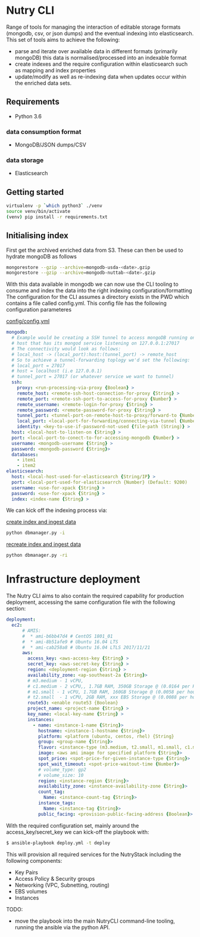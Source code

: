# Nutry CLI
Range of tools for managing the interaction of editable storage formats (mongodb, csv, or json dumps) and the eventual
indexing into elasticsearch. This set of tools aims to achieve
the following:
* parse and iterate over available data in different formats (primarily mongoDB)
  this data is normalised/processed into an indexable format
* create indexes and the require configuration within elasticsearch such as mapping and index
  properties
* update/modify as well as re-indexing data when updates occur within the
  enriched data sets.


## Requirements
* Python 3.6
### data consumption format
* MongoDB/JSON dumps/CSV
### data storage
* Elasticsearch


## Getting started
```bash
virtualenv -p `which python3` ./venv
source venv/bin/activate
(venv) pip install -r requirements.txt

```
## Initialising index
First get the archived enriched data from S3. These can then be used to
hydrate mongoDB as follows
```bash
mongorestore --gzip --archive=mongodb-usda-<date>.gzip
mongorestore --gzip --archive=mongodb-nuttab-<date>.gzip
```
With this data available in mongodb we can now use the CLI tooling to consume and index
the data into the right indexing configuration/formatting
The configuration for the CLI assumes a directory exists in the PWD which contains
a file called config.yml. This config file has the following configuration
parameteres

<u>config/config.yml</u>
```yaml
mongodb:
  # Example would be creating a SSH tunnel to access mongoDB running on a remote
  # host that has its mongod service listening on 127.0.0.1:27017
  # The connectivity would look as follows:
  # local_host -> (local_port):host:(tunnel_port) -> remote_host
  # So to achieve a tunnel-forwarding toplogy we'd set the following:
  # local_port = 27017
  # host = localhost (i.e 127.0.0.1)
  # tunnel_port = 27017 (or whatever service we want to tunnel)
  ssh:
    proxy: <run-processing-via-proxy {Boolean} >
    remote_host: <remote-ssh-host-connection-for-proxy {String} >
    remote_port: <remote-ssh-port-to-access-for-proxy {Number} >
    remote_username: <remote-login-for-proxy {String} >
    remote_password: <remote-password-for-proxy {String} >
    tunnel_port: <tunnel-port-on-remote-host-to-proxy/forward-to {Number} >
    local_port: <local-port-for-forwarding/connecting-via-tunnel {Number} >
    identity: <key-to-use-if-password-not-used {file-path (String)} >
  host: <local-host-to-listen-on {String} >
  port: <local-port-to-conect-to-for-accessing-mongodb {Number} >
  username: <mongodb-username {String} >
  password: <mongodb-password {String}>
  databases:
    - item1
    - item2
elasticsearch:
  host: <local-host-used-for-elasticsearch {String/IP} >
  port: <local-port-used-for-elasticsearrch {Number} (Default: 9200)
  username: <use-for-xpack {String} >
  password: <use-for-xpack {String} >
  index: <index-name {String} >
```

We can kick off the indexing process via:

<u>create index and ingest data</u>
```bash
python dbmanager.py -i
```
<u>recreate index and ingest data</u>
```bash
python dbmanager.py -ri
```

# Infrastructure deployment
The Nutry CLI aims to also contain the required capability for production deployment, accessing the same configuration file with the following section:
```yaml
deployment:
  ec2:
      # AMIS:
      #  * ami-b6bb47d4 # CentOS 1801_01
      #  * ami-8b51afe9 # Ubuntu 16.04 LTS
      #  * ami-cab258a8 # Ubuntu 16.04 LTLS 2017/11/21
      aws:
        access_key: <aws-access-key {String} >
        secret_key: <aws-secret-key {String} >
        region: <deployment-region {String} >
        availability_zone: <ap-southeast-2a {String}>
        # m3.medium - 1 vCPU,
        # c1.medium - 2 vCPU,, 1.7GB RAM, 350GB Storage @ (0.0164 per Hour * 24 * 365 / 13) = $11.05 per month
        # m1.small - 1 vCPU, 1.7GB RAM, 160GB Storage @ (0.0058 per hour * 24 * 365 / 13) = $3.905 per month
        # t2.small  - 1 vCPU, 2GB RAM, xxx EBS Storage @ (0.0088 per hour * 24 * 30) = $5.92 per month
        route53: <enable route53 {Boolean}
        project_name: <project-name {String} >
        key_name: <local-key-name {String} >
        instances:
          - name: <instance-1-name {String}>
            hostname: <instance-1-hostname {String}>
            platform: <platform (ubuntu, centos, rhel) {String}
            group: <group-name {String}>
            flavor: <instance-type (m3.medium, t2.small, m1.small, c1.medium etc) {String}
            image: <aws ami image for specified platform {String}>
            spot_price: <spot-price-for-given-instance-type {String}>
            spot_wait_timeout: <spot-price-waitout-time {Number}>
            # volume_type: gp2
            # volume_size: 10
            region: <instance-region {String}>
            availability_zone: <instance-availability-zone {String}>
            count_tag:
              Name: <instance-count-tag {String}>
            instance_tags:
              Name: <instance-tag {String}>
            public_facing: <provision-public-facing-address {Boolean}>
```
With the required configuration set, mainly around the access_key/secret_key we can kick-off the playbook with:
```sh
$ ansible-playbook deploy.yml -t deploy
```
This will provision all required services for the NutryStack including the following components:
* Key Pairs
* Access Policy & Security groups
* Networking (VPC, Subnetting, routing)
* EBS volumes
* Instances

TODO:
* move the playbook into the main NutryCLI command-line tooling, running the ansible via the python API.
